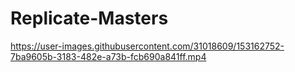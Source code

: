 # Replicate-Masters
 


https://user-images.githubusercontent.com/31018609/153162752-7ba9605b-3183-482e-a73b-fcb690a841ff.mp4

